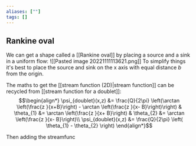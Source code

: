 ```yaml
---
aliases: [""]
tags: []
---
```


## Rankine oval

We can get a shape called a [[Rankine oval]] by placing a source and a sink in a uniform flow:
![[Pasted image 20221111113621.png]]
To simplify things it's best to place the source and sink on the x axis with equal distance $b$ from the origin.

The maths to get the [[stream function (2D)|stream function]] can be recycled from [[stream function for a doublet]]:
$$\begin{align*}
\psi_{doublet}(x,z) &=  \frac{Q}{2\pi} \left(\arctan \left(\frac{z }{x+B}\right) - \arctan \left(\frac{z }{x- B}\right)\right) & \theta_{1} &= \arctan \left(\frac{z }{x+ B}\right) & \theta_{2} &= \arctan \left(\frac{z }{x- B}\right)\\
\psi_{doublet}(x,z) &=  \frac{Q}{2\pi} \left(  \theta_{1} - \theta_{2} \right)
\end{align*}$$

Then adding the streamfunc
